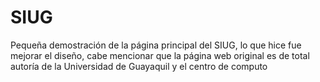 # SIUG
Pequeña demostración de la página principal del SIUG, lo que hice fue mejorar el diseño, cabe mencionar que la página web original es de total autoría de la Universidad de Guayaquil y el centro de computo
